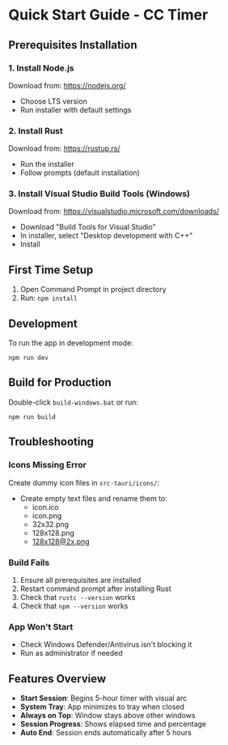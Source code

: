 # Quick Start Guide - CC Timer

## Prerequisites Installation

### 1. Install Node.js
Download from: https://nodejs.org/
- Choose LTS version
- Run installer with default settings

### 2. Install Rust
Download from: https://rustup.rs/
- Run the installer
- Follow prompts (default installation)

### 3. Install Visual Studio Build Tools (Windows)
Download from: https://visualstudio.microsoft.com/downloads/
- Download "Build Tools for Visual Studio"
- In installer, select "Desktop development with C++"
- Install

## First Time Setup

1. Open Command Prompt in project directory
2. Run: `npm install`

## Development

To run the app in development mode:
```
npm run dev
```

## Build for Production

Double-click `build-windows.bat` or run:
```
npm run build
```

## Troubleshooting

### Icons Missing Error
Create dummy icon files in `src-tauri/icons/`:
- Create empty text files and rename them to:
  - icon.ico
  - icon.png
  - 32x32.png
  - 128x128.png
  - 128x128@2x.png

### Build Fails
1. Ensure all prerequisites are installed
2. Restart command prompt after installing Rust
3. Check that `rustc --version` works
4. Check that `npm --version` works

### App Won't Start
- Check Windows Defender/Antivirus isn't blocking it
- Run as administrator if needed

## Features Overview
- **Start Session**: Begins 5-hour timer with visual arc
- **System Tray**: App minimizes to tray when closed
- **Always on Top**: Window stays above other windows
- **Session Progress**: Shows elapsed time and percentage
- **Auto End**: Session ends automatically after 5 hours